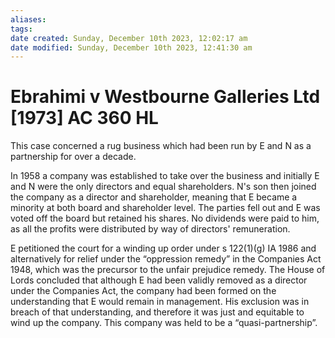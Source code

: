 ```yaml
---
aliases: 
tags: 
date created: Sunday, December 10th 2023, 12:02:17 am
date modified: Sunday, December 10th 2023, 12:41:30 am
---
```


# Ebrahimi v Westbourne Galleries Ltd [1973] AC 360 HL

This case concerned a rug business which had been run by E and N as a partnership for over a decade.

In 1958 a company was established to take over the business and initially E and N were the only directors and equal shareholders. N's son then joined the company as a director and shareholder, meaning that E became a minority at both board and shareholder level. The parties fell out and E was voted off the board but retained his shares. No dividends were paid to him, as all the profits were distributed by way of directors' remuneration.

E petitioned the court for a winding up order under s 122(1)(g) IA 1986 and alternatively for relief under the “oppression remedy” in the Companies Act 1948, which was the precursor to the unfair prejudice remedy. The House of Lords concluded that although E had been validly removed as a director under the Companies Act, the company had been formed on the understanding that E would remain in management. His exclusion was in breach of that understanding, and therefore it was just and equitable to wind up the company. This company was held to be a “quasi-partnership”.
